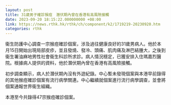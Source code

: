 ```yaml
---
layout: post
title: 31歲男子確診猴痘　潛伏期內曾在香港有高風險接觸
date: 2023-09-20 18:15:22.000000000 +08:00
link: https://news.rthk.hk/rthk/ch/component/k2/1719219-20230920.htm
categories: rthk
---
```


衞生防護中心調查一宗猴痘確診個案，涉及過往健康良好的31歲男病人。他於本月15日開始出現局部皮疹，並且發燒、發冷、頭痛、肌肉痛及淋巴結腫大，之後到衞生署油麻地男性社會衞生科診所求診。病人情況穩定，已獲安排入住瑪嘉烈醫院。根據病人提供的資料，他於潛伏期內曾在香港有高風險接觸。

初步調查顯示，病人於潛伏期內沒有外遊紀錄。中心暫未發現個案與本港早前錄得的其他猴痘確診個案有流行病學關連。中心繼續就個案進行流行病學調查，並會將個案通報世界衞生組織。

本港至今共錄得47宗猴痘確診個案。
